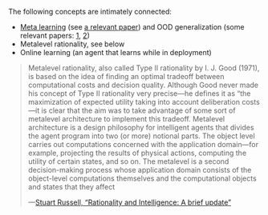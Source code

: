 The following concepts are intimately connected:

- [Meta learning](../lesswrong/posted/Meta%20learning.md) (see [a relevant paper](https://arxiv.org/abs/1703.03400)) and OOD generalization (some relevant papers: [1](https://arxiv.org/abs/2108.13624), [2](https://arxiv.org/abs/1710.03463))
- Metalevel rationality, see below
- Online learning (an agent that learns while in deployment)
  
> Metalevel rationality, also called Type II rationality by I. J. Good (1971), is based on the idea of finding an optimal tradeoff between computational costs and decision quality. Although Good never made his concept of Type II rationality very precise—he defines it as “the maximization of expected utility taking into account deliberation costs—it is clear that the aim was to take advantage of some sort of metalevel architecture to implement this tradeoff. Metalevel architecture is a design philosophy for intelligent agents that divides the agent program into two (or more) notional parts. The object level carries out computations concerned with the application domain—for example, projecting the results of physical actions, computing the utility of certain states, and so on. The metalevel is a second decision-making process whose application domain consists of the object-level computations themselves and the computational objects and states that they affect
> 
> —[Stuart Russell, “Rationality and Intelligence: A brief update”](https://people.eecs.berkeley.edu/~russell/papers/ptai13-intelligence.pdf)
